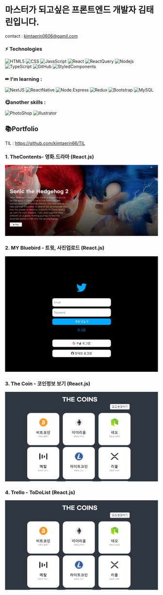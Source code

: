 # 마스터가 되고싶은 프론트엔드 개발자 김태린입니다.

contact : kimtaerin0606@gamil.com

### ⚡ Technologies

![HTML5](https://img.shields.io/badge/-HTML5-E34F26?style=flat-square&logo=html5&logoColor=white)
![CSS](https://img.shields.io/badge/-CSS-1572B6?style=flat-square&logo=css)
![JavaScript](https://img.shields.io/badge/-JavaScript-black?style=flat-square&logo=javascript)
![React](https://img.shields.io/badge/-React-blue?style=flat-square&logo=react)
![ReactQuery](https://img.shields.io/badge/-ReactQuery-lightpink?style=flat-square&logo=reactQUERY)
![Nodejs](https://img.shields.io/badge/-Nodejs-black?style=flat-square&logo=Node.js)
![TypeScript](https://img.shields.io/badge/-TypeScript-007ACC?style=flat-square&logo=typescript)
![GitHub](https://img.shields.io/badge/-GitHub-E34F26?style=flat-square&logo=github)
![StyledComponents](https://img.shields.io/badge/StyledComponents-pink?style=flat-square&logo=styledcomponents)


### ✏ I'm learning :
![NextJS](https://img.shields.io/badge/NextJS-black?style=flat-square&logo=Next.js) ![ReactNative](https://img.shields.io/badge/-ReactNative-purple?style=flat-square&logo=reactNative) ![Node.Express](https://img.shields.io/badge/-NodeExpress-green?style=flat-square&logo=nodeExpress) ![Redux](https://img.shields.io/badge/-Redux-purple?style=flat-square&logo=Redux)
![Bootstrap](https://img.shields.io/badge/-Bootstrap-563D7C?style=flat-square&logo=bootstrap)
![MySQL](https://img.shields.io/badge/-MySQL-blue?style=flat-square&logo=mysql)

### 😋another skills :
![PhotoShop](https://img.shields.io/badge/PhotoShop-blue?style=flat-square&logo=AdobePhotoshop) 
![illustrator](https://img.shields.io/badge/illustrator-orange?style=flat-square&logo=AdobeIllustrator)

## 📚Portfolio 
TIL : https://github.com/kimtaerin66/TIL
### 1. TheContents- 영화.드라마 (React.js)
[![영화/무비 앱](./thecontents.JPG)](https://kimtaerin66.github.io/thecontents/)

### 2. MY Bluebird - 트윗, 사진업로드 (React.js)
[![SNS 앱](./bluebird.JPG)](https://kimtaerin66.github.io/bluebird/)

### 3. The Coin - 코인정보 보기 (React.js)
[![코인시세 앱](./thecoinImg.JPG)](https://kimtaerin66.github.io/thecoin/)

### 4. Trello - ToDoList (React.js)
[![메모 앱](./thecoinImg.JPG)](https://kimtaerin66.github.io/thecoin/)
